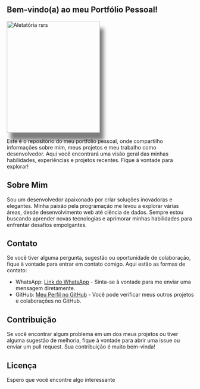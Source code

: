 <p align="center">

   ## Bem-vindo(a) ao meu Portfólio Pessoal!

   <img src="https://giffiles.alphacoders.com/220/220121.gif" style="width:250px; height: 300px; box-shadow: 10px 20px 10px rgba(0, 0, 0, 0.5);" alt="Aletatória rsrs">

 <p/> 

  <p>Este é o repositório do meu portfólio pessoal, onde compartilho informações sobre mim, meus projetos e meu trabalho como desenvolvedor. Aqui você encontrará uma visão geral das minhas habilidades, experiências e projetos recentes. Fique à vontade para explorar!</p>

   ## Sobre Mim

  <p>Sou um desenvolvedor apaixonado por criar soluções inovadoras e elegantes. Minha paixão pela programação me levou a explorar várias áreas, desde desenvolvimento web até ciência de dados. Sempre estou buscando aprender novas tecnologias e aprimorar minhas habilidades para enfrentar desafios empolgantes.</p>  
  <h2>Contato</h2>

  <p>Se você tiver alguma pergunta, sugestão ou oportunidade de colaboração, fique à vontade para entrar em contato comigo. Aqui estão as formas de contato:</p>

  <ul>
    <li>WhatsApp: <a href="https://wa.me/+5599991887848">Link do WhatsApp</a> - Sinta-se à vontade para me enviar uma mensagem diretamente.</li>
    <li>GitHub: <a href="https://github.com/pauloRodri29">Meu Perfil no GitHub</a> - Você pode verificar meus outros projetos e colaborações no GitHub.</li>
  </ul>

  ## Contribuição

  <p>Se você encontrar algum problema em um dos meus projetos ou tiver alguma sugestão de melhoria, fique à vontade para abrir uma issue ou enviar um pull request. Sua contribuição é muito bem-vinda!</p>

   ## Licença

  <p>Espero que você encontre algo interessante</p>
